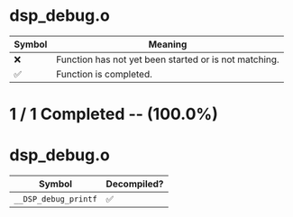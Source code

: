# dsp_debug.o
| Symbol | Meaning 
| ------------- | ------------- 
| :x: | Function has not yet been started or is not matching. 
| :white_check_mark: | Function is completed. 


# 1 / 1 Completed -- (100.0%)
# dsp_debug.o
| Symbol | Decompiled? |
| ------------- | ------------- |
| `__DSP_debug_printf` | :white_check_mark: |
